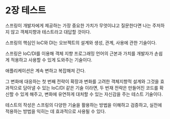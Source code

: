# 2장 테스트

스프링이 개발자에게 제공하는 가장 중요한 가치가 무엇이냐고 질문한다면 나는 주저하지 않고 객체지향과 테스트라고 대답할 것이다.

스프링의 핵심인 IoC와 DI는 오브젝트의 설계와 생성, 관계, 사용에 관한 기술이다.

스프링은 IoC/DI를 이용해 객체 지향 프로그래밍 언어의 근본과 가치를 개발자가 손쉽게 적용하고 사용할 수 있게 도와주는 기술이다.

애플리케이션은 계속 변하고 복잡해져 간다.

그 변화에 대응하는 첫 번째 전략이 확장과 변화를 고려한 객체지향적 설계와 그것을 효과적으로 담아낼 수 있는 IoC/DI 같은 기술 이라면, 두 번재 전략은 만들어진 코드를 확신할 수 있게 해주고, 변화에 유연하게 대처할 수 있는 자신감을 주는 테스트 기술이다.

테스트의 작성은 스프링의 다양한 기술을 활용하는 방법을 이해하고 검증하고, 실전에 적용하는 방법을 익히는 데 효과적으로 사용될 수 있다.

